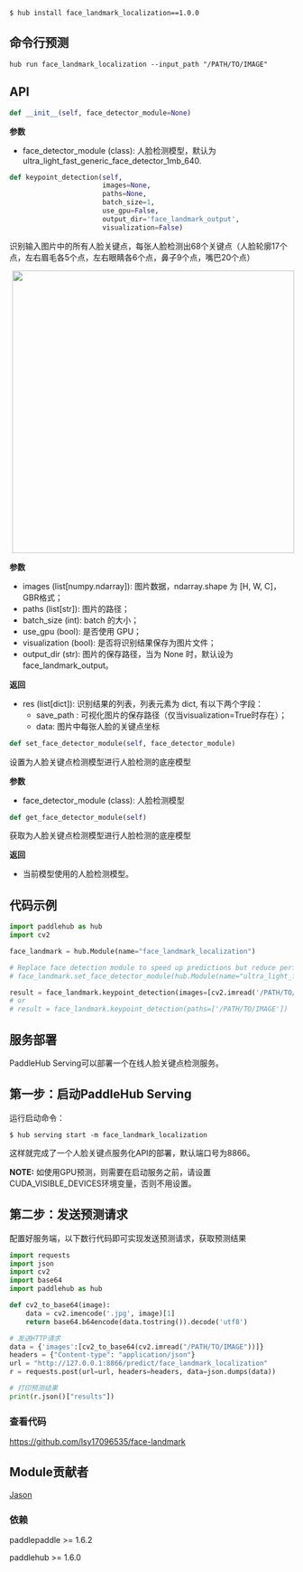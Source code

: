 ```shell
$ hub install face_landmark_localization==1.0.0
```

## 命令行预测

```
hub run face_landmark_localization --input_path "/PATH/TO/IMAGE"
```

## API

```python
def __init__(self, face_detector_module=None)
```

**参数**

* face\_detector\_module (class): 人脸检测模型，默认为 ultra\_light\_fast\_generic\_face\_detector\_1mb\_640.


```python
def keypoint_detection(self,
                       images=None,
                       paths=None,
                       batch_size=1,
                       use_gpu=False,
                       output_dir='face_landmark_output',
                       visualization=False)
```

识别输入图片中的所有人脸关键点，每张人脸检测出68个关键点（人脸轮廓17个点，左右眉毛各5个点，左右眼睛各6个点，鼻子9个点，嘴巴20个点）

<p align="center">
<img src="https://paddlehub.bj.bcebos.com/resources/face_landmark.jpg"  hspace='5' width=500/> <br />
</p>

**参数**

* images (list\[numpy.ndarray\]): 图片数据，ndarray.shape 为 \[H, W, C\]，GBR格式；
* paths (list\[str\]): 图片的路径；
* batch\_size (int): batch 的大小；
* use\_gpu (bool): 是否使用 GPU；
* visualization (bool): 是否将识别结果保存为图片文件；
* output\_dir (str): 图片的保存路径，当为 None 时，默认设为face\_landmark\_output。

**返回**

* res (list\[dict\]): 识别结果的列表，列表元素为 dict, 有以下两个字段：
    * save\_path : 可视化图片的保存路径（仅当visualization=True时存在）；
    * data: 图片中每张人脸的关键点坐标


```python
def set_face_detector_module(self, face_detector_module)
```

设置为人脸关键点检测模型进行人脸检测的底座模型

**参数**

* face\_detector\_module (class): 人脸检测模型


```python
def get_face_detector_module(self)
```

获取为人脸关键点检测模型进行人脸检测的底座模型

**返回**

* 当前模型使用的人脸检测模型。


## 代码示例

```python
import paddlehub as hub
import cv2

face_landmark = hub.Module(name="face_landmark_localization")

# Replace face detection module to speed up predictions but reduce performance
# face_landmark.set_face_detector_module(hub.Module(name="ultra_light_fast_generic_face_detector_1mb_320"))

result = face_landmark.keypoint_detection(images=[cv2.imread('/PATH/TO/IMAGE')])
# or
# result = face_landmark.keypoint_detection(paths=['/PATH/TO/IMAGE'])
```

## 服务部署

PaddleHub Serving可以部署一个在线人脸关键点检测服务。

## 第一步：启动PaddleHub Serving

运行启动命令：
```shell
$ hub serving start -m face_landmark_localization
```

这样就完成了一个人脸关键点服务化API的部署，默认端口号为8866。

**NOTE:** 如使用GPU预测，则需要在启动服务之前，请设置CUDA_VISIBLE_DEVICES环境变量，否则不用设置。

## 第二步：发送预测请求

配置好服务端，以下数行代码即可实现发送预测请求，获取预测结果

```python
import requests
import json
import cv2
import base64
import paddlehub as hub

def cv2_to_base64(image):
    data = cv2.imencode('.jpg', image)[1]
    return base64.b64encode(data.tostring()).decode('utf8')

# 发送HTTP请求
data = {'images':[cv2_to_base64(cv2.imread("/PATH/TO/IMAGE"))]}
headers = {"Content-type": "application/json"}
url = "http://127.0.0.1:8866/predict/face_landmark_localization"
r = requests.post(url=url, headers=headers, data=json.dumps(data))

# 打印预测结果
print(r.json()["results"])
```

### 查看代码

https://github.com/lsy17096535/face-landmark

## Module贡献者

[Jason](https://github.com/jiangjiajun)

### 依赖

paddlepaddle >= 1.6.2

paddlehub >= 1.6.0
